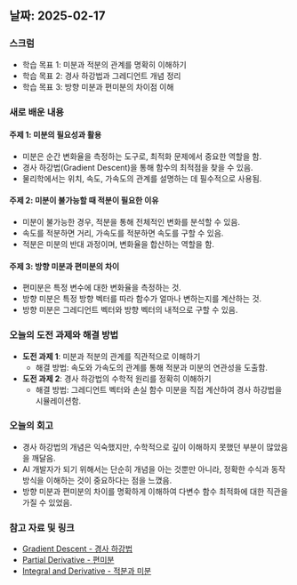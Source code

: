 ## 날짜: 2025-02-17

### 스크럼
- 학습 목표 1: 미분과 적분의 관계를 명확히 이해하기
- 학습 목표 2: 경사 하강법과 그레디언트 개념 정리
- 학습 목표 3: 방향 미분과 편미분의 차이점 이해

### 새로 배운 내용
#### 주제 1: 미분의 필요성과 활용
- 미분은 순간 변화율을 측정하는 도구로, 최적화 문제에서 중요한 역할을 함.
- 경사 하강법(Gradient Descent)을 통해 함수의 최적점을 찾을 수 있음.
- 물리학에서는 위치, 속도, 가속도의 관계를 설명하는 데 필수적으로 사용됨.

#### 주제 2: 미분이 불가능할 때 적분이 필요한 이유
- 미분이 불가능한 경우, 적분을 통해 전체적인 변화를 분석할 수 있음.
- 속도를 적분하면 거리, 가속도를 적분하면 속도를 구할 수 있음.
- 적분은 미분의 반대 과정이며, 변화율을 합산하는 역할을 함.

#### 주제 3: 방향 미분과 편미분의 차이
- 편미분은 특정 변수에 대한 변화율을 측정하는 것.
- 방향 미분은 특정 방향 벡터를 따라 함수가 얼마나 변하는지를 계산하는 것.
- 방향 미분은 그레디언트 벡터와 방향 벡터의 내적으로 구할 수 있음.

### 오늘의 도전 과제와 해결 방법
- **도전 과제 1**: 미분과 적분의 관계를 직관적으로 이해하기
  - 해결 방법: 속도와 가속도의 관계를 통해 적분과 미분의 연관성을 도출함.
- **도전 과제 2**: 경사 하강법의 수학적 원리를 정확히 이해하기
  - 해결 방법: 그레디언트 벡터와 손실 함수 미분을 직접 계산하여 경사 하강법을 시뮬레이션함.

### 오늘의 회고
- 경사 하강법의 개념은 익숙했지만, 수학적으로 깊이 이해하지 못했던 부분이 많았음을 깨달음.
- AI 개발자가 되기 위해서는 단순히 개념을 아는 것뿐만 아니라, 정확한 수식과 동작 방식을 이해하는 것이 중요하다는 점을 느꼈음.
- 방향 미분과 편미분의 차이를 명확하게 이해하여 다변수 함수 최적화에 대한 직관을 가질 수 있었음.

### 참고 자료 및 링크
- [Gradient Descent - 경사 하강법](https://en.wikipedia.org/wiki/Gradient_descent)
- [Partial Derivative - 편미분](https://en.wikipedia.org/wiki/Partial_derivative)
- [Integral and Derivative - 적분과 미분](https://en.wikipedia.org/wiki/Integral_and_derivative)
